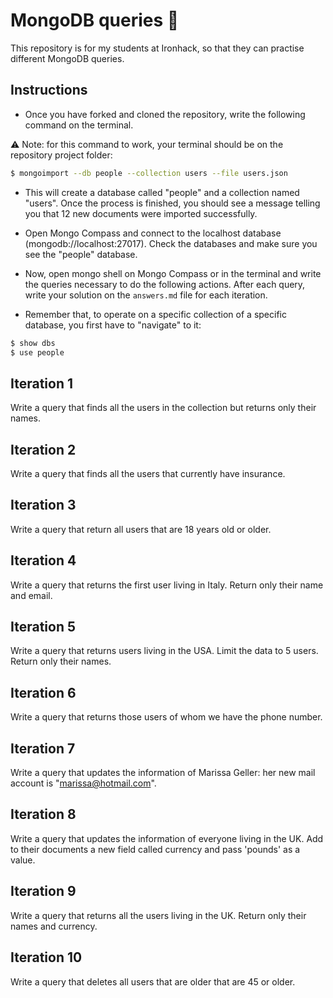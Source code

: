 # MongoDB queries 🔎

This repository is for my students at Ironhack, so that they can practise different MongoDB queries.

## Instructions

- Once you have forked and cloned the repository, write the following command on the terminal. 

⚠️ Note: for this command to work, your terminal should be on the repository project folder:

```bash
$ mongoimport --db people --collection users --file users.json
```

- This will create a database called "people" and a collection named "users". Once the process is finished, you should see a message telling you that 12 new documents were imported successfully.

- Open Mongo Compass and connect to the localhost database (mongodb://localhost:27017). Check the databases and make sure you see the "people" database.

- Now, open mongo shell on Mongo Compass or in the terminal and write the queries necessary to do the following actions. After each query, write your solution on the <code>answers.md</code> file for each iteration.

- Remember that, to operate on a specific collection of a specific database, you first have to "navigate" to it:

```bash
$ show dbs
$ use people
```


## Iteration 1

Write a query that finds all the users in the collection but returns only their names.



## Iteration 2

Write a query that finds all the users that currently have insurance.



## Iteration 3

Write a query that return all users that are 18 years old or older.



## Iteration 4

Write a query that returns the first user living in Italy. Return only their name and email.



## Iteration 5

Write a query that returns users living in the USA. Limit the data to 5 users. Return only their names.



## Iteration 6

Write a query that returns those users of whom we have the phone number.



## Iteration 7

Write a query that updates the information of Marissa Geller: her new mail account is "marissa@hotmail.com".



## Iteration 8

Write a query that updates the information of everyone living in the UK. Add to their documents a new field called currency and pass 'pounds' as a value.



## Iteration 9

Write a query that returns all the users living in the UK. Return only their names and currency.



## Iteration 10

Write a query that deletes all users that are older that are 45 or older.

